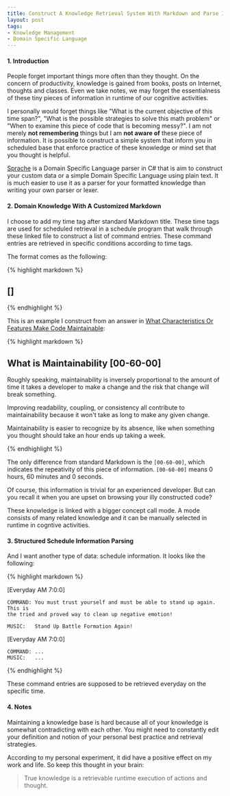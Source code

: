 ```yaml
---
title: Construct A Knowledge Retrieval System With Markdown and Parse It with Sprache
layout: post
tags:
- Knowledge Management
- Domain Specific Language
---
```


#### 1. Introduction

People forget important things more often than they thought. On the concern of
productivity, knowledge is gained from books, posts on Internet, thoughts and
classes. Even we take notes, we may forget the essentialness of these tiny
pieces of information in runtime of our cognitive activities.

I personally would forget things like "What is the current objective of this
time span?", "What is the possible strategies to solve this math problem" or
"When to examine this piece of code that is becoming messy?". I am not merely
**not remembering** things but I am **not aware of** these piece of information.
It is possible to construct a simple system that inform you in scheduled base
that enforce practice of these knowledge or mind set that you thought is
helpful.

[Sprache] is a Domain Specific Language parser in C# that is aim to construct
your custom data or a simple Domain Specific Language using plain text. It is
much easier to use it as a parser for your formatted knowledge than writing your
own parser or lexer.

#### 2. Domain Knowledge With A Customized Markdown

I choose to add my time tag after standard Markdown title. These time tags are
used for scheduled retrieval in a schedule program that walk through these
linked file to construct a list of command entries. These command entries are
retrieved in specific conditions according to time tags.

The format comes as the following:

{% highlight markdown %}

## <title-of-a-piece-of-knowledge> [<time-for-necessary-retrieval>]

<paragraphs-that-follow-after>

{% endhighlight %}

This is an example I construct from an answer in [What Characteristics Or
Features Make Code Maintainable]:

{% highlight markdown %}

## What is Maintainability [00-60-00]

Roughly speaking, maintainability is inversely proportional to the amount of
time it takes a developer to make a change and the risk that change will
break something.

Improving readability, coupling, or consistency all contribute to
maintainability because it won't take as long to make any given change.

Maintainability is easier to recognize by its absence, like when something
you thought should take an hour ends up taking a week.

{% endhighlight %}

The only difference from standard Markdown is the ``[00-60-00]``, which
indicates the repeativity of this piece of information. ``[00-60-00]`` means 0
hours, 60 minutes and 0 seconds.

Of course, this information is trivial for an experienced developer. But can you
recall it when you are upset on browsing your illy constructed code?

These knowledge is linked with a bigger concept call mode. A mode consists of
many related knowledge and it can be manually selected in runtime in cogntive
activities.

#### 3. Structured Schedule Information Parsing

And I want another type of data: schedule information. It looks like the
following:

{% highlight markdown %}

[Everyday AM 7:0:0]

    COMMAND: You must trust yourself and must be able to stand up again. This is
    the tried and proved way to clean up negative emotion!

    MUSIC:   Stand Up Battle Formation Again!

[Everyday AM 7:0:0]

    COMMAND: ...
    MUSIC:   ...

{% endhighlight %}

These command entries are supposed to be retrieved everyday on the specific
time.

#### 4. Notes

Maintaining a knowledge base is hard because all of your knowledge is somewhat
contradicting with each other. You might need to constantly edit your definition
and notion of your personal best practice and retrieval strategies.

According to my personal experiment, it did have a positive effect on my work
and life. So keep this thought in your brain:

> True knowledge is a retrievable runtime execution of actions and thought.

[Sprache]: https://github.com/sprache/Sprache

[What Characteristics Or Features Make Code Maintainable]: http://programmers.what-characteristics-or-features-make-code-maintainable/questions/134855/what-characteristics-or-features-make-code-maintainable
